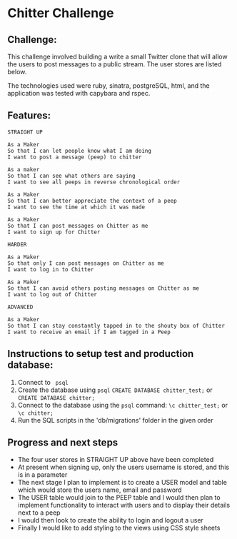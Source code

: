 Chitter Challenge
=================

Challenge:
-------

This challenge involved building a write a small Twitter clone that will allow the users to post messages to a public stream. The user stores are listed below.

The technologies used were ruby, sinatra, postgreSQL, html, and the application was tested with capybara and rspec.

Features:
-------

```
STRAIGHT UP

As a Maker
So that I can let people know what I am doing  
I want to post a message (peep) to chitter

As a maker
So that I can see what others are saying  
I want to see all peeps in reverse chronological order

As a Maker
So that I can better appreciate the context of a peep
I want to see the time at which it was made

As a Maker
So that I can post messages on Chitter as me
I want to sign up for Chitter

HARDER

As a Maker
So that only I can post messages on Chitter as me
I want to log in to Chitter

As a Maker
So that I can avoid others posting messages on Chitter as me
I want to log out of Chitter

ADVANCED

As a Maker
So that I can stay constantly tapped in to the shouty box of Chitter
I want to receive an email if I am tagged in a Peep
```

Instructions to setup test and production database:
-----

1. Connect to ``` psql```
2. Create the database using ```psql```
```CREATE DATABASE chitter_test;``` or ```CREATE DATABASE chitter;```
3. Connect to the database using the ```psql``` command:
```\c chitter_test;``` or ```\c chitter;```
4. Run the SQL scripts in the 'db/migrations' folder in the given order



Progress and next steps
----------------------
- The four user stores in STRAIGHT UP above have been completed
- At present when signing up, only the users username is stored, and this is in a parameter
- The next stage I plan to implement is to create a USER model and table which would store the users name, email and password
- The USER table would join to the PEEP table and I would then plan to implement functionality to interact with users and to display their details next to a peep
- I would then look to create the ability to login and logout a user
- Finally I would like to add styling to the views using CSS style sheets
